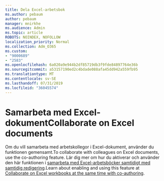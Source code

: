 ```yaml
---
title: Dela Excel-arbetsbok
ms.author: pebaum
author: pebaum
manager: mnirkhe
ms.audience: Admin
ms.topic: article
ROBOTS: NOINDEX, NOFOLLOW
localization_priority: Normal
ms.collection: Adm_O365
ms.custom:
- "9000689"
- "2583"
ms.openlocfilehash: 6a020a9e944b2df85719db3f9fde84897764e36b
ms.sourcegitcommit: a53157190ed2c4bdade088afa45dd942a559fb95
ms.translationtype: MT
ms.contentlocale: sv-SE
ms.lasthandoff: 07/31/2019
ms.locfileid: "36045574"
---
```

# <a name="collaborate-on-excel-documents"></a><span data-ttu-id="a2caf-102">Samarbeta med Excel-dokument</span><span class="sxs-lookup"><span data-stu-id="a2caf-102">Collaborate on Excel documents</span></span>

<span data-ttu-id="a2caf-103">Om du vill samarbeta med arbetskollegor i Excel-dokument, använder du funktionen gemensamt.</span><span class="sxs-lookup"><span data-stu-id="a2caf-103">To collaborate with colleagues on Excel documents, use the co-authoring feature.</span></span> <span data-ttu-id="a2caf-104">Lär dig mer om hur du aktiverar och använder den här funktionen i [samarbeta med Excel-arbetsböcker samtidigt med samtidig redigering](https://support.office.com/article/7152aa8b-b791-414c-a3bb-3024e46fb104).</span><span class="sxs-lookup"><span data-stu-id="a2caf-104">Learn about enabling and using this feature at [Collaborate on Excel workbooks at the same time with co-authoring](https://support.office.com/article/7152aa8b-b791-414c-a3bb-3024e46fb104).</span></span>